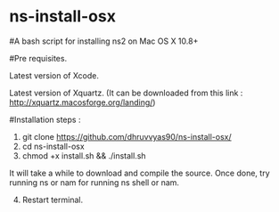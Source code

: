 # ns-install-osx
#A bash script for installing ns2 on Mac OS X 10.8+

#Pre requisites.

Latest version of Xcode.

Latest version of Xquartz. (It can be downloaded from this link : http://xquartz.macosforge.org/landing/)

#Installation steps :

1. git clone https://github.com/dhruvvyas90/ns-install-osx/
2. cd ns-install-osx
3. chmod +x install.sh && ./install.sh

It will take a while to download and compile the source. 
Once done, try running ns or nam for running ns shell or nam.

4. Restart terminal.
